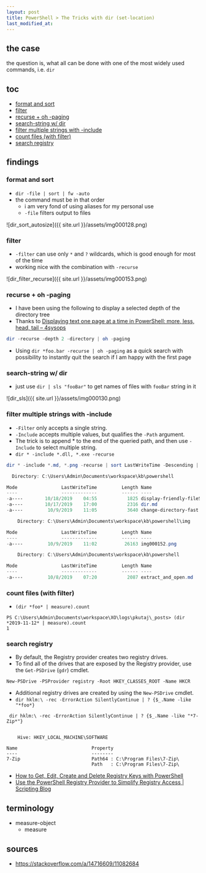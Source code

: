 ```yaml
---
layout: post
title: PowerShell > The Tricks with dir (set-location)
last_modified_at: 
---
```

## the case	
the question is, what all can be done with one of the most widely used commands, i.e. `dir`

## toc
<!-- TOC -->

- [format and sort](#format-and-sort)
- [filter](#filter)
- [recurse + oh -paging](#recurse--oh--paging)
- [search-string w/ dir](#search-string-w-dir)
- [filter multiple strings with -include](#filter-multiple-strings-with--include)
- [count files (with filter)](#count-files-with-filter)
- [search registry](#search-registry)

<!-- /TOC -->

## findings
### format and sort
* `dir -file | sort | fw -auto`
* the command must be in that order
    * i am very fond of using aliases for my personal use
    * `-file` filters output to files

![dir_sort_autosize]({{ site.url }}/assets/img000128.png)


### filter
- `-filter` can use only `*` and `?` wildcards, which is good enough for most of the time
- working nice with the combination with `-recurse`

![dir_filter_recurse]({{ site.url }}/assets/img000153.png)

### recurse + oh -paging
* I have been using the following to display a selected depth of the directory tree
* Thanks to [Displaying text one page at a time in PowerShell: more, less, head, tail – 4sysops](https://4sysops.com/archives/displaying-text-one-page-at-a-time-in-powershell-more-less-head-tail/)
```powershell
dir -recurse -depth 2 -directory | oh -paging
```
* Using `dir *foo.bar -recurse | oh -paging` as a quick search with possibility to instantly quit the search if I am happy with the first page

### search-string w/ dir
* just use `dir | sls "fooBar"` to get names of files with `fooBar` string in it

![dir_sls]({{ site.url }}/assets/img000130.png) 

### filter multiple strings with -include
* `-Filter` only accepts a single string. 
* `-Include` accepts multiple values, but qualifies the `-Path` argument. 
* The trick is to append \* to the end of the queried path, and then use `-Include` to select multiple string. 
* `dir * -include *.dll, *.exe -recurse`

```powershell
dir * -include *.md, *.png -recurse | sort LastWriteTime -Descending | select -first 

  Directory: C:\Users\Admin\Documents\workspace\kb\powershell

Mode                LastWriteTime         Length Name
----                -------------         ------ ----
-a----        10/18/2019    04:55           1825 display-friendly-fileSize.md
-a----        10/17/2019    17:00           2316 dir.md
-a----         10/9/2019    11:05           3640 change-directory-fast.md

    Directory: C:\Users\Admin\Documents\workspace\kb\powershell\img

Mode                LastWriteTime         Length Name
----                -------------         ------ ----
-a----         10/9/2019    11:02          26163 img000152.png

    Directory: C:\Users\Admin\Documents\workspace\kb\powershell

Mode                LastWriteTime         Length Name
----                -------------         ------ ----
-a----         10/8/2019    07:20           2087 extract_and_open.md
```

### count files (with filter)
* `(dir *foo* | measure).count`
```plaintext
PS C:\Users\Admin\Documents\workspace\XO\logs\pkutaj\_posts> (dir *2019-11-12* | measure).count
1
```
### search registry
* By default, the Registry provider creates two registry drives. 
* To find all of the drives that are exposed by the Registry provider, use the `Get-PSDrive` (`gdr`) cmdlet. 

```
New-PSDrive -PSProvider registry -Root HKEY_CLASSES_ROOT -Name HKCR
```

* Additional registry drives are created by using the `New-PSDrive` cmdlet. 
* `dir hklm:\ -rec -ErrorAction SilentlyContinue | ? {$_.Name -like "*foo*}`

```
 dir hklm:\ -rec -ErrorAction SilentlyContinue | ? {$_.Name -like "*7-Zip*"}


    Hive: HKEY_LOCAL_MACHINE\SOFTWARE

Name                           Property
----                           --------
7-Zip                          Path64 : C:\Program Files\7-Zip\
                               Path   : C:\Program Files\7-Zip\
```

* [How to Get, Edit, Create and Delete Registry Keys with PowerShell](https://blog.netwrix.com/2018/09/11/how-to-get-edit-create-and-delete-registry-keys-with-powershell/)
* [Use the PowerShell Registry Provider to Simplify Registry Access | Scripting Blog](https://devblogs.microsoft.com/scripting/use-the-powershell-registry-provider-to-simplify-registry-access/)
## terminology
* measure-object
    * measure
 
## sources
* https://stackoverflow.com/a/14716609/11082684
